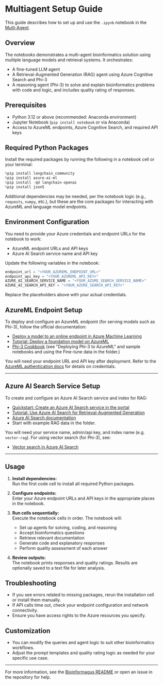 # Multiagent Setup Guide

This guide describes how to set up and use the `.ipynb` notebook in the [Mutli-Agent](../).

## Overview

The notebooks demonstrates a multi-agent bioinformatics solution using multiple language models and retrieval systems. It orchestrates:
- A fine-tuned LLM agent
- A Retrieval-Augmented Generation (RAG) agent using Azure Cognitive Search and Phi-3
- A reasoning agent (Phi-3)
to solve and explain bioinformatics problems with code and logic, and includes quality rating of responses.

## Prerequisites

- Python 3.12 or above (recommended: Anaconda environment)
- Jupyter Notebook (`pip install notebook` or via Anaconda)
- Access to AzureML endpoints, Azure Cognitive Search, and required API keys

## Required Python Packages

Install the required packages by running the following in a notebook cell or your terminal:

```python
%pip install langchain_community
%pip install azure-ai-ml
%pip install -qU langchain-openai
%pip install json5
```

Additional dependencies may be needed, per the notebook logic (e.g., `requests`, `numpy`, etc.), but these are the core packages for interacting with AzureML and language model endpoints.

## Environment Configuration

You need to provide your Azure credentials and endpoint URLs for the notebook to work:
- AzureML endpoint URLs and API keys
- Azure AI Search service name and API key

Update the following variables in the notebook:
```python
endpoint_url = "<YOUR_AZUREML_ENDPOINT_URL>"
endpoint_api_key = "<YOUR_AZUREML_API_KEY>"
AZURE_AI_SEARCH_SERVICE_NAME = "<YOUR_AZURE_SEARCH_SERVICE_NAME>"
AZURE_AI_SEARCH_API_KEY = "<YOUR_AZURE_SEARCH_API_KEY>"
```
Replace the placeholders above with your actual credentials.

## AzureML Endpoint Setup

To deploy and configure an AzureML endpoint (for serving models such as Phi-3), follow the official documentation:

- [Deploy a model to an online endpoint in Azure Machine Learning](https://learn.microsoft.com/en-us/azure/machine-learning/how-to-deploy-online-endpoints)
- [Tutorial: Deploy a foundation model on AzureML](https://learn.microsoft.com/en-us/azure/machine-learning/tutorial-deploy-foundation-models)
- [Phi-3 Cookbook](https://github.com/microsoft/Phi-3CookBook) (see "Deploying Phi-3 to AzureML" and sample notebooks and using the Fine-tune data in the folder.)

You will need your endpoint URL and API key after deployment. Refer to the [AzureML authentication docs](https://learn.microsoft.com/en-us/azure/machine-learning/how-to-authenticate) for details on credentials.

---

## Azure AI Search Service Setup

To create and configure an Azure AI Search service and index for RAG:

- [Quickstart: Create an Azure AI Search service in the portal](https://learn.microsoft.com/en-us/azure/search/search-create-service-portal)
- [Tutorial: Use Azure AI Search for Retrieval-Augmented Generation](https://learn.microsoft.com/en-us/azure/search/retrieval-augmented-generation-overview)
- [Azure AI Search documentation](https://learn.microsoft.com/en-us/azure/search/)
- Start with example RAG data in the folder. 

You will need your service name, admin/api key, and index name (e.g. `vector-rag`). For using vector search (for Phi-3), see:
- [Vector search in Azure AI Search](https://learn.microsoft.com/en-us/azure/search/vector-search-overview)

---

## Usage

1. **Install dependencies:**  
   Run the first code cell to install all required Python packages.

2. **Configure endpoints:**  
   Enter your Azure endpoint URLs and API keys in the appropriate places in the notebook.

3. **Run cells sequentially:**  
   Execute the notebook cells in order. The notebook will:
   - Set up agents for solving, coding, and reasoning
   - Accept bioinformatics questions
   - Retrieve relevant documentation
   - Generate code and explanatory responses
   - Perform quality assessment of each answer

4. **Review outputs:**  
   The notebook prints responses and quality ratings. Results are optionally saved to a text file for later analysis.

## Troubleshooting

- If you see errors related to missing packages, rerun the installation cell or install them manually.
- If API calls time out, check your endpoint configuration and network connectivity.
- Ensure you have access rights to the Azure resources you specify.

## Customization

- You can modify the queries and agent logic to suit other bioinformatics workflows.
- Adjust the prompt templates and quality rating logic as needed for your specific use case.

---

For more information, see the [Bioinformagus README](../../README.md) or open an issue in the repository for help.